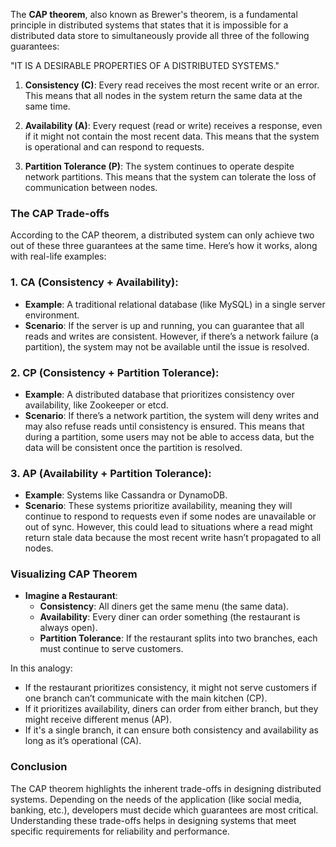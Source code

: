 The **CAP theorem**, also known as Brewer's theorem, is a fundamental principle in distributed systems that states that it is impossible for a distributed data store to simultaneously provide all three of the following guarantees:

"IT IS A DESIRABLE PROPERTIES OF A DISTRIBUTED SYSTEMS."

1. **Consistency (C)**: Every read receives the most recent write or an error. This means that all nodes in the system return the same data at the same time.

2. **Availability (A)**: Every request (read or write) receives a response, even if it might not contain the most recent data. This means that the system is operational and can respond to requests.

3. **Partition Tolerance (P)**: The system continues to operate despite network partitions. This means that the system can tolerate the loss of communication between nodes.

### The CAP Trade-offs

According to the CAP theorem, a distributed system can only achieve two out of these three guarantees at the same time. Here’s how it works, along with real-life examples:

### 1. **CA (Consistency + Availability)**:

- **Example**: A traditional relational database (like MySQL) in a single server environment.
- **Scenario**: If the server is up and running, you can guarantee that all reads and writes are consistent. However, if there’s a network failure (a partition), the system may not be available until the issue is resolved.

### 2. **CP (Consistency + Partition Tolerance)**:

- **Example**: A distributed database that prioritizes consistency over availability, like Zookeeper or etcd.
- **Scenario**: If there’s a network partition, the system will deny writes and may also refuse reads until consistency is ensured. This means that during a partition, some users may not be able to access data, but the data will be consistent once the partition is resolved.

### 3. **AP (Availability + Partition Tolerance)**:

- **Example**: Systems like Cassandra or DynamoDB.
- **Scenario**: These systems prioritize availability, meaning they will continue to respond to requests even if some nodes are unavailable or out of sync. However, this could lead to situations where a read might return stale data because the most recent write hasn’t propagated to all nodes.

### Visualizing CAP Theorem

- **Imagine a Restaurant**:
  - **Consistency**: All diners get the same menu (the same data).
  - **Availability**: Every diner can order something (the restaurant is always open).
  - **Partition Tolerance**: If the restaurant splits into two branches, each must continue to serve customers.

In this analogy:

- If the restaurant prioritizes consistency, it might not serve customers if one branch can’t communicate with the main kitchen (CP).
- If it prioritizes availability, diners can order from either branch, but they might receive different menus (AP).
- If it's a single branch, it can ensure both consistency and availability as long as it’s operational (CA).

### Conclusion

The CAP theorem highlights the inherent trade-offs in designing distributed systems. Depending on the needs of the application (like social media, banking, etc.), developers must decide which guarantees are most critical. Understanding these trade-offs helps in designing systems that meet specific requirements for reliability and performance.
